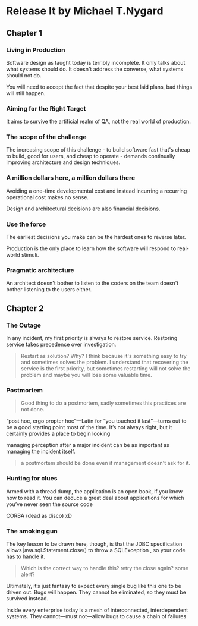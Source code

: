 # Release It by Michael T.Nygard

## Chapter 1

### Living in Production

Software design as taught today is terribly incomplete. It only talks about what systems should do. It doesn't address the converse, what systems should not do.

You will need to accept the fact that despite your best laid plans, bad things will still happen.

### Aiming for the Right Target

It aims to survive the artificial realm of QA, not the real world of production.

### The scope of the challenge

The increasing scope of this challenge - to build software fast that's cheap to build, good for users, and cheap to operate - demands continually improving architecture and design techniques. 

### A million dollars here, a million dollars there

Avoiding a one-time developmental cost and instead incurring a recurring operational cost makes no sense.

Design and architectural decisions are also financial decisions.

### Use the force

The earliest decisions you make can be the hardest ones to reverse later.

Production is the only place to learn how the software will respond to real-world stimuli. 

### Pragmatic architecture

An architect doesn't bother to listen to the coders on the team doesn't bother listening to the users either. 

## Chapter 2

### The Outage

In any incident, my first priority is always to restore service. Restoring service takes precedence over investigation.

> Restart as solution? Why? I think because it's something easy to try and sometimes solves the problem. I understand that recovering the service is the first priority, but sometimes restarting will not solve the problem and maybe you will lose some valuable time. 

### Postmortem

> Good thing to do a postmortem, sadly sometimes this practices are not done.

“post hoc, ergo propter hoc”—Latin for “you touched it last”—turns out to be
a good starting point most of the time. It’s not always right, but it certainly
provides a place to begin looking

managing perception after a major incident can be as important as managing the incident itself.

> a postmortem should be done even if management doesn't ask for it.

### Hunting for clues

Armed with a thread dump, the application is an open book, if you know how to read it. You can deduce a great deal about applications for which you’ve never seen the source code

CORBA (dead as disco) xD

### The smoking gun

The key lesson to be drawn here, though, is that the JDBC specification allows java.sql.Statement.close() to throw a SQLException , so your code has to handle it.

> Which is the correct way to handle this? retry the close again? some alert?

Ultimately, it’s just fantasy to expect every single bug like this one to be driven out. Bugs will happen. They cannot be eliminated, so they must be survived instead.

Inside every enterprise today is a mesh of interconnected, interdependent systems. They cannot—must not—allow bugs to cause a chain of failures
